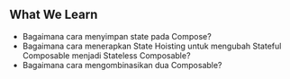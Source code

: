 ## What We Learn

* Bagaimana cara menyimpan state pada Compose?
* Bagaimana cara menerapkan State Hoisting untuk mengubah Stateful Composable menjadi Stateless Composable?
* Bagaimana cara mengombinasikan dua Composable?